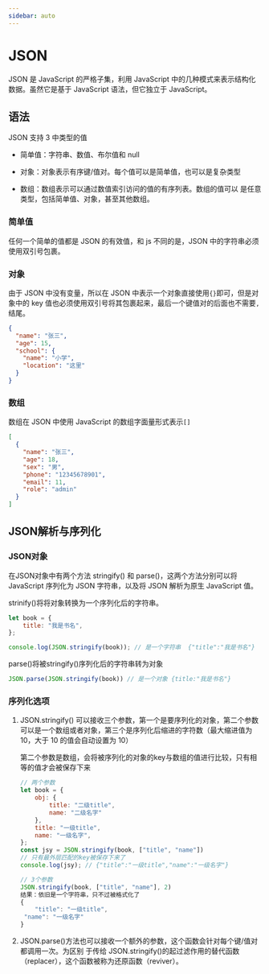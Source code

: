 ```yaml
---
sidebar: auto
---
```


# JSON

JSON 是 JavaScript 的严格子集，利用 JavaScript 中的几种模式来表示结构化数据。虽然它是基于 JavaScript 语法，但它独立于 JavaScript。

## 语法

JSON 支持 3 中类型的值

- 简单值：字符串、数值、布尔值和 null

- 对象：对象表示有序键/值对。每个值可以是简单值，也可以是复杂类型
- 数组：数组表示可以通过数值索引访问的值的有序列表。数组的值可以 是任意类型，包括简单值、对象，甚至其他数组。

### 简单值

任何一个简单的值都是 JSON 的有效值，和 js 不同的是，JSON 中的字符串必须使用双引号包裹。

### 对象

由于 JSON 中没有变量，所以在 JSON 中表示一个对象直接使用`{}`即可，但是对象中的 key 值也必须使用双引号将其包裹起来，最后一个键值对的后面也不需要`,`结尾。

```json
{
  "name": "张三",
  "age": 15,
  "school": {
    "name": "小学",
    "location": "这里"
  }
}
```

### 数组

数组在 JSON 中使用 JavaScript 的数组字面量形式表示`[]`

```json
[
  {
    "name": "张三",
    "age": 18,
    "sex": "男",
    "phone": "12345678901",
    "email": 11,
    "role": "admin"
  }
]
```

## JSON解析与序列化

### JSON对象

在JSON对象中有两个方法 stringify() 和 parse()，这两个方法分别可以将 JavaScript 序列化为 JSON 字符串，以及将 JSON 解析为原生 JavaScript 值。

strinify()将将对象转换为一个序列化后的字符串。

```js
let book = {
    title: "我是书名",
};

console.log(JSON.stringify(book)); // 是一个字符串  {"title":"我是书名"}
```

parse()将被stringify()序列化后的字符串转为对象

```js
JSON.parse(JSON.stringify(book)) // 是一个对象 {title:"我是书名"}
```

### 序列化选项

1. JSON.stringify() 可以接收三个参数，第一个是要序列化的对象，第二个参数可以是一个数组或者对象，第三个是序列化后缩进的字符数（最大缩进值为 10，大于 10 的值会自动设置为 10）

   第二个参数是数组，会将被序列化的对象的key与数组的值进行比较，只有相等的值才会被保存下来

   ```js
   // 两个参数
   let book = {
       obj: {
           title: "二级title",
           name: "二级名字"
       },
       title: "一级title",
       name: "一级名字",
   };
   const jsy = JSON.stringify(book, ["title", "name"])
   // 只有最外层匹配的key被保存下来了
   console.log(jsy); // {"title":"一级title","name":"一级名字"}
   
   // 3个参数
   JSON.stringify(book, ["title", "name"], 2)
   结果：依旧是一个字符串，只不过被格式化了
   {
       "title": "一级title",
   	"name": "一级名字"
   }
   ```

2. JSON.parse()方法也可以接收一个额外的参数，这个函数会针对每个键/值对都调用一次。为区别 于传给 JSON.stringify()的起过滤作用的替代函数（replacer），这个函数被称为还原函数（reviver）。